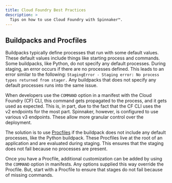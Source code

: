 ```yaml
---
title: Cloud Foundry Best Practices
description: >
  Tips on how to use Cloud Foundry with Spinnaker™.
---
```


## Buildpacks and Procfiles

Buildpacks typically define processes that run with some default values. These default values include things like starting process and commands. Some buildpacks, like Python, do not specify any default processes. During staging, an error occurs if there are no processes defined. This leads to an error similar to the following: `StagingError - Staging error: No process types returned from stager.` Any buildpacks that does not specify  any default processes runs into the same issue. 

When developers use the `COMMAND` option in a manifest with the Cloud Foundry (CF) CLI, this command gets propagated to the process, and it gets used as expected. This is, in part, due to the fact that the CF CLI uses the v2 endpoints for the most part. Spinnaker, however, is configured to use various v3 endpoints. These allow more granular control over the deployment.

The solution is to use [Procfiles](https://docs.cloudfoundry.org/buildpacks/prod-server.html#procfile) if the buildpack does not include any default processes, like the Python buildpack. These Procfiles live at the root of an application and are evaluated during staging. This ensures that the staging does not fail because no processes are present.

Once you have a Procfile, additional customization can be added by using the `COMMAND` option in manifests. Any options supplied this way override the Procfile. But, start with a Procfile to ensure that stages do not fail because of missing commands.
